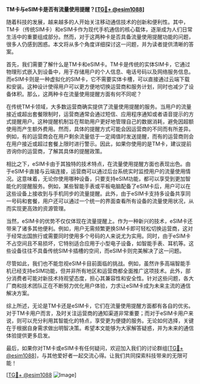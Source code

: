 **TM卡与eSIM卡是否有流量使用提醒？[[TG💪+ @esim1088](https://t.me/s/esim1088)]**

随着科技的发展，越来越多的人开始关注移动通信技术的创新和便利性。其中，TM卡（传统SIM卡）和eSIM卡作为现代手机通信的核心载体，逐渐成为人们日常生活中的重要组成部分。然而，对于这两种卡是否具备流量使用提醒功能的问题，很多人仍感到困惑。本文将从多个角度详细探讨这一问题，并为读者提供清晰的答案。

首先，我们需要了解什么是TM卡和eSIM卡。TM卡是传统的实体SIM卡，它通过物理形式嵌入到设备中，用于存储用户的个人信息、电话号码以及网络服务信息。而eSIM卡则是一种虚拟化的SIM卡，它不需要实体卡槽，可以直接通过云端下载和安装。这种设计使得用户可以更方便地切换运营商和服务计划，同时也减少了设备体积。那么，这两种卡在流量使用提醒方面有何不同呢？

在传统TM卡领域，大多数运营商确实提供了流量使用提醒的服务。当用户的流量接近或超出套餐限制时，运营商通常会通过短信、应用程序通知或者语音提示的方式提醒用户。这种提醒机制旨在帮助用户更好地管理自己的数据消耗，避免因超额使用而产生额外费用。然而，具体的提醒方式可能会因运营商的不同而有所差异。例如，有的运营商会在用户剩余流量低于一定阈值时发送提醒，而有的运营商则会在用户接近或超过套餐上限时进行警示。因此，如果你使用的是TM卡，建议提前咨询你的运营商，了解其具体的提醒政策。

相比之下，eSIM卡由于其独特的技术特点，在流量使用提醒方面也表现出色。由于eSIM卡直接与云端连接，运营商可以通过后台系统实时监控用户的流量使用情况。这意味着，无论你使用哪种设备，只要支持eSIM功能，都可以享受到更加智能化的提醒服务。例如，某些智能手表或平板电脑配备了eSIM卡后，用户可以在这些设备上接收到与手机同步的流量提醒。此外，由于eSIM卡支持多设备共享同一号码和套餐，用户还可以通过一个统一的界面查看所有设备的流量使用状况，从而实现更高效的资源管理。

当然，eSIM卡的优势不仅仅体现在流量提醒上。作为一种新兴的技术，eSIM卡还带来了诸多其他便利。例如，用户无需频繁更换SIM卡即可轻松切换运营商，这对于经常出国旅行或需要同时使用多个号码的人来说尤为实用。同时，由于eSIM卡不占空间且不易损坏，它特别适合应用于小型电子设备，如智能手表、耳机等。这些设备往往不具备传统SIM卡插槽的空间，而eSIM卡则完美解决了这一问题。

尽管如此，我们也不能忽视eSIM卡目前面临的挑战。例如，虽然许多高端智能手机已经支持eSIM功能，但并非所有地区和运营商都全面推广这项技术。此外，部分消费者可能对新技术持观望态度，担心其兼容性和安全性。针对这些问题，各大厂商和技术团队正在不断努力优化用户体验，力求让eSIM卡成为未来主流的通信解决方案。

综上所述，无论是TM卡还是eSIM卡，它们在流量使用提醒方面都有各自的优劣。对于TM卡用户而言，及时关注运营商的通知渠道非常重要；而对于eSIM卡用户来说，则可以充分利用其智能化的特点，享受更为便捷的服务。无论如何选择，关键在于根据自身需求做出明智决策。希望本文能够为大家解答疑惑，并为未来的通信体验提供更多启发。

最后，如果你对TM卡或eSIM卡有任何疑问，欢迎加入我们的讨论群组[[TG💪+ @esim1088](https://t.me/s/esim1088)]，与其他爱好者一起交流心得。让我们共同探索科技带来的无限可能！

[[TG💪+ @esim1088](https://t.me/s/esim1088) ![Image](https://i.postimg.cc/4NQfJmqS/Snipaste-2025-05-13-00-14-12.png)]